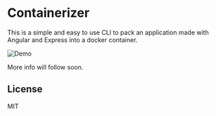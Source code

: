 # Containerizer

This is a simple and easy to use CLI to pack an application made with Angular and Express into a docker container.

![Demo](./containerizer_demo.gif)

More info will follow soon.

## License
MIT